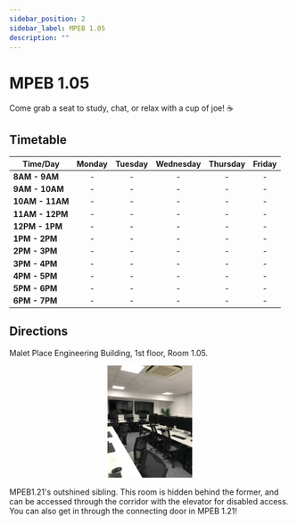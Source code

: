 ```yaml
---
sidebar_position: 2
sidebar_label: MPEB 1.05
description: ""
---
```


# MPEB 1.05
Come grab a seat to study, chat, or relax with a cup of joe! ☕️

## Timetable
| Time/Day        | Monday | Tuesday | Wednesday | Thursday | Friday |
|-----------------|:------:|:-------:|:---------:|:--------:|:------:|
| **8AM - 9AM**   |   -    |    -    |     -     |    -     |   -    |
| **9AM - 10AM**  |   -    |    -    |     -     |    -     |   -    |
| **10AM - 11AM** |   -    |    -    |     -     |    -     |   -    |
| **11AM - 12PM** |   -    |    -    |     -     |    -     |   -    |
| **12PM - 1PM**  |   -    |    -    |     -     |    -     |   -    |
| **1PM - 2PM**   |   -    |    -    |     -     |    -     |   -    |
| **2PM - 3PM**   |   -    |    -    |     -     |    -     |   -    |
| **3PM - 4PM**   |   -    |    -    |     -     |    -     |   -    |
| **4PM - 5PM**   |   -    |    -    |     -     |    -     |   -    |
| **5PM - 6PM**   |   -    |    -    |     -     |    -     |   -    |
| **6PM - 7PM**   |   -    |    -    |     -     |    -     |   -    |

## Directions
Malet Place Engineering Building, 1st floor, Room 1.05.

<p align="center">
<img src="/img/MPEB_105.jpeg" width="30%"/>
</p>

MPEB1.21's outshined sibling. This room is hidden behind the former, and can be accessed through the corridor with the elevator for disabled access. You can also get in through the connecting door in MPEB 1.21!